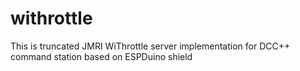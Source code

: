 # withrottle
This is truncated JMRI WiThrottle server implementation for DCC++ command station based on ESPDuino shield
